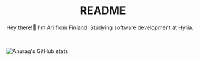 <h1 align="center">
  <b>README</b>
</h1>

Hey there!👋 I'm Ari from Finland. Studying software development at Hyria.

<br>

![Anurag's GitHub stats](https://github-readme-stats.vercel.app/api?username=makelaaridev&show_icons=true&theme=discord_old_blurple)
